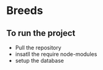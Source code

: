 # Breeds

## To run the project

* Pull the repository
* insatll the require node-modules
* setup the database
